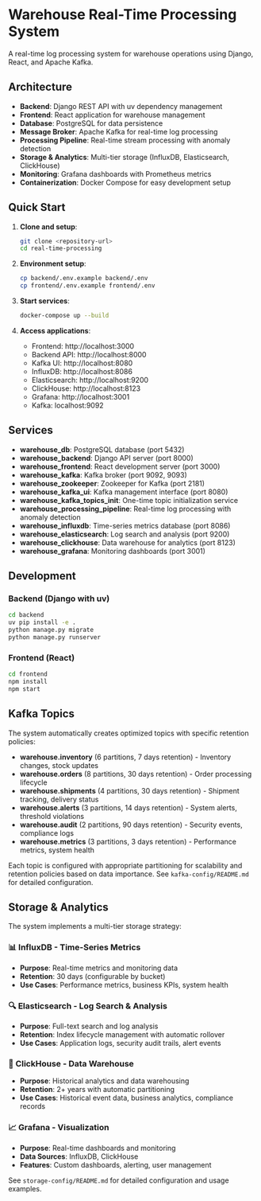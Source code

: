 # Warehouse Real-Time Processing System

A real-time log processing system for warehouse operations using Django, React, and Apache Kafka.

## Architecture

- **Backend**: Django REST API with uv dependency management
- **Frontend**: React application for warehouse management
- **Database**: PostgreSQL for data persistence
- **Message Broker**: Apache Kafka for real-time log processing
- **Processing Pipeline**: Real-time stream processing with anomaly detection
- **Storage & Analytics**: Multi-tier storage (InfluxDB, Elasticsearch, ClickHouse)
- **Monitoring**: Grafana dashboards with Prometheus metrics
- **Containerization**: Docker Compose for easy development setup

## Quick Start

1. **Clone and setup**:
   ```bash
   git clone <repository-url>
   cd real-time-processing
   ```

2. **Environment setup**:
   ```bash
   cp backend/.env.example backend/.env
   cp frontend/.env.example frontend/.env
   ```

3. **Start services**:
   ```bash
   docker-compose up --build
   ```

4. **Access applications**:
   - Frontend: http://localhost:3000
   - Backend API: http://localhost:8000
   - Kafka UI: http://localhost:8080
   - InfluxDB: http://localhost:8086
   - Elasticsearch: http://localhost:9200
   - ClickHouse: http://localhost:8123
   - Grafana: http://localhost:3001
   - Kafka: localhost:9092

## Services

- **warehouse_db**: PostgreSQL database (port 5432)
- **warehouse_backend**: Django API server (port 8000)
- **warehouse_frontend**: React development server (port 3000)
- **warehouse_kafka**: Kafka broker (port 9092, 9093)
- **warehouse_zookeeper**: Zookeeper for Kafka (port 2181)
- **warehouse_kafka_ui**: Kafka management interface (port 8080)
- **warehouse_kafka_topics_init**: One-time topic initialization service
- **warehouse_processing_pipeline**: Real-time log processing with anomaly detection
- **warehouse_influxdb**: Time-series metrics database (port 8086)
- **warehouse_elasticsearch**: Log search and analysis (port 9200)
- **warehouse_clickhouse**: Data warehouse for analytics (port 8123)
- **warehouse_grafana**: Monitoring dashboards (port 3001)

## Development

### Backend (Django with uv)
```bash
cd backend
uv pip install -e .
python manage.py migrate
python manage.py runserver
```

### Frontend (React)
```bash
cd frontend
npm install
npm start
```

## Kafka Topics

The system automatically creates optimized topics with specific retention policies:

- **warehouse.inventory** (6 partitions, 7 days retention) - Inventory changes, stock updates
- **warehouse.orders** (8 partitions, 30 days retention) - Order processing lifecycle  
- **warehouse.shipments** (4 partitions, 30 days retention) - Shipment tracking, delivery status
- **warehouse.alerts** (3 partitions, 14 days retention) - System alerts, threshold violations
- **warehouse.audit** (2 partitions, 90 days retention) - Security events, compliance logs
- **warehouse.metrics** (3 partitions, 3 days retention) - Performance metrics, system health

Each topic is configured with appropriate partitioning for scalability and retention policies based on data importance. See `kafka-config/README.md` for detailed configuration.

## Storage & Analytics

The system implements a multi-tier storage strategy:

### 📊 InfluxDB - Time-Series Metrics
- **Purpose**: Real-time metrics and monitoring data
- **Retention**: 30 days (configurable by bucket)
- **Use Cases**: Performance metrics, business KPIs, system health

### 🔍 Elasticsearch - Log Search & Analysis  
- **Purpose**: Full-text search and log analysis
- **Retention**: Index lifecycle management with automatic rollover
- **Use Cases**: Application logs, security audit trails, alert events

### 🏢 ClickHouse - Data Warehouse
- **Purpose**: Historical analytics and data warehousing
- **Retention**: 2+ years with automatic partitioning
- **Use Cases**: Historical event data, business analytics, compliance records

### 📈 Grafana - Visualization
- **Purpose**: Real-time dashboards and monitoring
- **Data Sources**: InfluxDB, ClickHouse
- **Features**: Custom dashboards, alerting, user management

See `storage-config/README.md` for detailed configuration and usage examples.